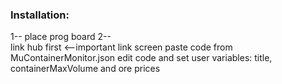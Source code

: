 ### Installation:

1--  place prog board
2--  
link hub first <--important
link screen
paste code from MuContainerMonitor.json
edit code and set user variables: title, containerMaxVolume and ore prices
